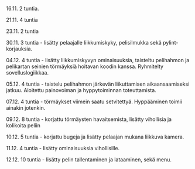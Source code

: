 

16.11. 2 tuntia.

21.11. 4 tuntia

23.11. 2 tuntia

30.11. 3 tuntia - lisätty pelaajalle liikkumiskyky, pelisilmukka sekä pylint-korjauksia.

04.12. 4 tuntia - lisätty liikkumiskyvyn ominaisuuksia, taisteltu pelihahmon ja pelikartan seinien törmäyksiä hoitavan koodin kanssa. Ryhmitelty sovelluslogiikkaa.

05.12. 4 tuntia - taistelu pelihahmon järkevän liikuttamisen aikaansaamiseksi jatkuu. Aloitettu painovoiman ja hyppytoiminnan toteuttamista.

07.12. 4 tuntia - törmäykset viimein saatu setvitettyä. Hyppääminen toimii ainakin jotenkin.

09.12. 8 tuntia - korjattu törmäysten havaitsemista, lisätty vihollisia ja kolikoita peliin

10.12. 5 tuntia - korjattu bugeja ja lisätty pelaajan mukana liikkuva kamera.

11.12. 4 tuntia - lisätty ominaisuuksia vihollisille.

12.12. 10 tuntia - lisätty pelin tallentaminen ja lataaminen, sekä menu.
